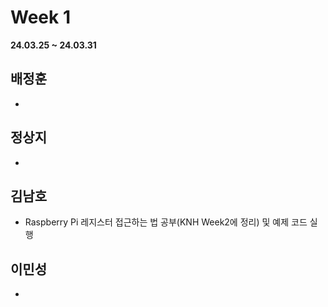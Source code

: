 # Week 1
**24.03.25 ~ 24.03.31**
   
## 배정훈   
*   
## 정상지   
*   
## 김남호   
*   Raspberry Pi 레지스터 접근하는 법 공부(KNH Week2에 정리) 및 예제 코드 실행   
## 이민성   
*    
